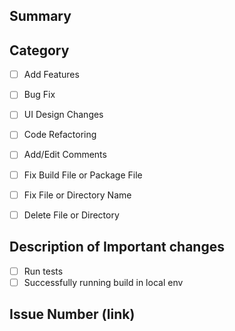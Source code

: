 ## Summary
<!---- 변경사항 요약 및 간단한 사유 설명 -->

## Category
<!---- 변경 파일의 카테고리 정의 -->

- [ ] Add Features
- [ ] Bug Fix
- [ ] UI Design Changes
- [ ] Code Refactoring
- [ ] Add/Edit Comments
- [ ] Fix Build File or Package File
- [ ] Fix File or Directory Name
- [ ] Delete File or Directory


## Description of Important changes

<!---- 중요 변경점이 있는 파일에 대한 서술 -->
- [ ] Run tests
- [ ] Successfully running build in local env

## Issue Number (link)

<!---- 관련 이슈가 있다면 서술 -->
